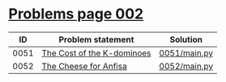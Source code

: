 # [Problems page 002](https://www.e-olymp.com/en/problems?page=2)


| ID   | Problem statement                                                    | Solution                     |
|------|----------------------------------------------------------------------|------------------------------|
| 0051 | [The Cost of the K-dominoes](https://www.e-olymp.com/ru/problems/51) | [0051/main.py](0051/main.py) |
| 0052 | [The Cheese for Anfisa](https://www.e-olymp.com/en/problems/52)      | [0052/main.py](0052/main.py) |

